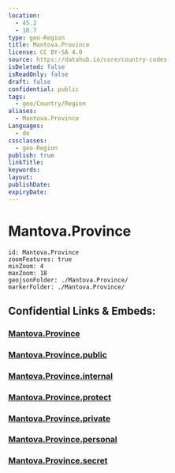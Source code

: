 ```yaml
---
location:
  - 45.2
  - 10.7
type: geo-Region
title: Mantova.Province
license: CC BY-SA 4.0
source: https://datahub.io/core/country-codes
isDeleted: false
isReadOnly: false
draft: false
confidential: public
tags:
  - geo/Country/Region
aliases:
  - Mantova.Province
Languages:
  - de
cssclasses:
  - geo-Region
publish: true
linkTitle:
keywords:
layout:
publishDate:
expiryDate:
---
```


# Mantova.Province

```leaflet
id: Mantova.Province
zoomFeatures: true 
minZoom: 4 
maxZoom: 18
geojsonFolder: ./Mantova.Province/
markerFolder: ./Mantova.Province/
```


## Confidential Links & Embeds: 

### [Mantova.Province](/_Standards/Earth/Continent/Europe/Europe~South/Italy/regions~Italy/Lombardy/Mantova.Province.md) 

### [Mantova.Province.public](/_public/Earth/Continent/Europe/Europe~South/Italy/regions~Italy/Lombardy/Mantova.Province.public.md) 

### [Mantova.Province.internal](/_internal/Earth/Continent/Europe/Europe~South/Italy/regions~Italy/Lombardy/Mantova.Province.internal.md) 

### [Mantova.Province.protect](/_protect/Earth/Continent/Europe/Europe~South/Italy/regions~Italy/Lombardy/Mantova.Province.protect.md) 

### [Mantova.Province.private](/_private/Earth/Continent/Europe/Europe~South/Italy/regions~Italy/Lombardy/Mantova.Province.private.md) 

### [Mantova.Province.personal](/_personal/Earth/Continent/Europe/Europe~South/Italy/regions~Italy/Lombardy/Mantova.Province.personal.md) 

### [Mantova.Province.secret](/_secret/Earth/Continent/Europe/Europe~South/Italy/regions~Italy/Lombardy/Mantova.Province.secret.md)

